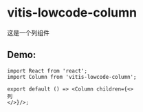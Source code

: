 # vitis-lowcode-column

这是一个列组件

## Demo:

```tsx
import React from 'react';
import Column from 'vitis-lowcode-column';

export default () => <Column children={<>
列
</>}/>;
```

<API src="component.tsx"></API>
